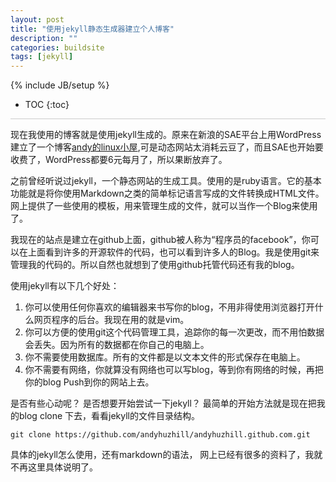 ```yaml
---
layout: post
title: "使用jekyll静态生成器建立个人博客"
description: ""
categories: buildsite
tags: [jekyll]
---
```

{% include JB/setup %}
* TOC
{:toc}
<div style="border-bottom: 1px solid #ccc;line-height: 1.3em;"></div>

现在我使用的博客就是使用jekyll生成的。原来在新浪的SAE平台上用WordPress建立了一个博客[andy的linux小屋](http://andylinux.sinaapp.com),可是动态网站太消耗云豆了，而且SAE也开始要收费了，WordPress都要6元每月了，所以果断放弃了。

之前曾经听说过jekyll，一个静态网站的生成工具。使用的是ruby语言。它的基本功能就是将你使用Markdown之类的简单标记语言写成的文件转换成HTML文件。网上提供了一些使用的模板，用来管理生成的文件，就可以当作一个Blog来使用了。

我现在的站点是建立在github上面，github被人称为“程序员的facebook”，你可以在上面看到许多的开源软件的代码，也可以看到许多人的Blog。我是使用git来管理我的代码的。所以自然也就想到了使用github托管代码还有我的blog。

使用jekyll有以下几个好处：

1. 你可以使用任何你喜欢的编辑器来书写你的blog，不用非得使用浏览器打开什么网页程序的后台。我现在用的就是vim。
2. 你可以方便的使用git这个代码管理工具，追踪你的每一次更改，而不用怕数据会丢失。因为所有的数据都在你自己的电脑上。
3. 你不需要使用数据库。所有的文件都是以文本文件的形式保存在电脑上。
4. 你不需要有网络，你就算没有网络也可以写blog，等到你有网络的时候，再把你的blog Push到你的网站上去。

是否有些心动呢？ 是否想要开始尝试一下jekyll？ 最简单的开始方法就是现在把我的blog clone 下去，看看jekyll的文件目录结构。

    git clone https://github.com/andyhuzhill/andyhuzhill.github.com.git

具体的jekyll怎么使用，还有markdown的语法， 网上已经有很多的资料了，我就不再这里具体说明了。

